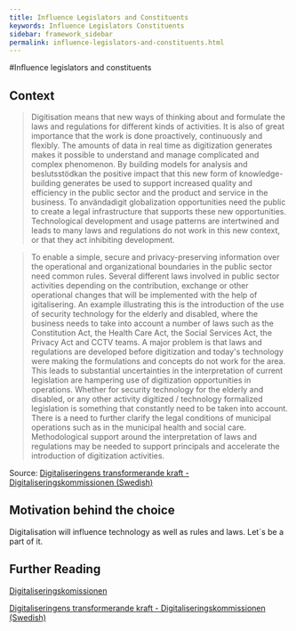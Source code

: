 ```yaml
---
title: Influence Legislators and Constituents
keywords: Influence Legislators Constituents
sidebar: framework_sidebar
permalink: influence-legislators-and-constituents.html
---
```



#Influence legislators and constituents
## Context
> Digitisation means that new ways of thinking about and formulate the laws and regulations for different kinds of activities. It is also of great importance that the work is done proactively, continuously and flexibly. The amounts of data in real time as digitization generates makes it possible to understand and manage complicated and complex phenomenon. By building models for analysis and beslutsstödkan the positive impact that this new form of knowledge-building generates be used to support increased quality and efficiency in the public sector and the product and service in the business. To användadigit globalization opportunities need the public to create a legal infrastructure that supports these new opportunities. Technological development and usage patterns are intertwined and leads to many laws and regulations do not work in this new context, or that they act inhibiting development.

> To enable a simple, secure and privacy-preserving information over the operational and organizational boundaries in the public sector need common rules. Several different laws involved in public sector activities depending on the contribution, exchange or other operational changes that will be implemented with the help of igitalisering. An example illustrating this is the introduction of the use of security technology for the elderly and disabled, where the business needs to take into account a number of laws such as the Constitution Act, the Health Care Act, the Social Services Act, the Privacy Act and CCTV teams. A major problem is that laws and regulations are developed before digitization and today's technology were making the formulations and concepts do not work for the area. This leads to substantial uncertainties in the interpretation of current legislation are hampering use of digitization opportunities in operations. Whether for security technology for the elderly and disabled, or any other activity digitized / technology formalized legislation is something that constantly need to be taken into account. There is a need to further clarify the legal conditions of municipal operations such as in the municipal health and social care. Methodological support around the interpretation of laws and regulations may be needed to support principals and accelerate the introduction of digitization activities.

Source: [Digitaliseringens transformerande kraft - Digitaliseringskommissionen (Swedish)](https://digitaliseringskommissionen.se/wp-content/uploads/2015/09/03-Digitaliseringens-transformerande-kraft_20150928.pdf)

## Motivation behind the choice
Digitalisation will influence technology as well as rules and laws. Let´s be a part of it.

## Further Reading
[Digitaliseringskomissionen](https://digitaliseringskommissionen.se/rapport/)

 [Digitaliseringens transformerande kraft - Digitaliseringskommissionen (Swedish)](https://digitaliseringskommissionen.se/wp-content/uploads/2015/09/03-Digitaliseringens-transformerande-kraft_20150928.pdf)
